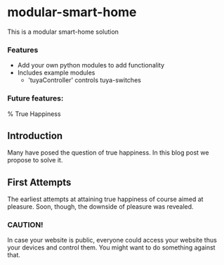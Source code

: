 # modular-smart-home

This is a modular smart-home solution


### Features
* Add your own python modules to add functionality
* Includes example modules
  - 'tuyaController' controls tuya-switches


### Future features:

% True Happiness

Introduction
------------

Many have posed the question of true happiness.  In this blog post we propose to
solve it.

First Attempts
--------------

The earliest attempts at attaining true happiness of course aimed at pleasure.
Soon, though, the downside of pleasure was revealed.

### **CAUTION!**
In case your website is public, everyone could access your website thus your devices and control them.
You might want to do something against that.